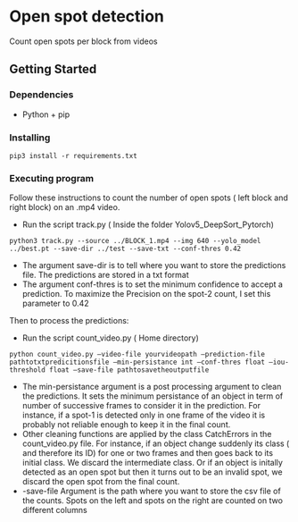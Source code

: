 # Open spot detection

Count open spots per block from videos


## Getting Started

### Dependencies

* Python + pip

### Installing

```
pip3 install -r requirements.txt 
```

### Executing program

Follow these instructions to count the number of open spots ( left block and right block) on an .mp4 video.
- Run the script track.py ( Inside the folder Yolov5_DeepSort_Pytorch)
```
python3 track.py --source ../BLOCK_1.mp4 --img 640 --yolo_model ../best.pt --save-dir ../test --save-txt --conf-thres 0.42
```

- The argument save-dir is to tell where you want to store the predictions file. The predictions are stored in a txt format
- The argument conf-thres is to set the minimum confidence to accept a prediction. To maximize the Precision on the spot-2 count, I set this parameter to 0.42

Then to process the predictions:

- Run the script count_video.py ( Home directory)

```
python count_video.py —video-file yourvideopath —prediction-file pathtotxtpredicitionsfile —min-persistance int —conf-thres float —iou-threshold float —save-file pathtosavetheoutputfile
```

- The min-persistance argument is a post processing argument to clean the predictions. It sets the minimum persistance of an object in term of number of successive frames to consider it in the prediction. For instance, if a spot-1 is detected only in one frame of the video it is probably not reliable enough to keep it in the final count.
- Other cleaning functions are applied by the class CatchErrors in the count_video.py file. For instance, if an object change suddenly its class ( and therefore its ID) for one or two frames and then goes back to its initial class. We discard the intermediate class. Or if an object is initally detected as an open spot but then it turns out to be an invalid spot, we discard the open spot from the final count.
- -save-file Argument is the path where you want to store the csv file of the counts. Spots on the left and spots on the right are counted on two different columns
